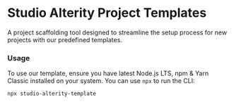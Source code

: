 # Studio Alterity Project Templates

A project scaffolding tool designed to streamline the setup process for new projects with our predefined templates.

### Usage

To use our template, ensure you have latest Node.js LTS, npm & Yarn Classic installed on your system. You can use `npx` to run the CLI:

```
npx studio-alterity-template
```
